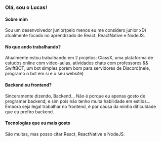### Olá, sou o Lucas!

#### Sobre mim
Sou um desenvolvedor junior(pelo menos eu me considero junior xD) atualmente focado no aprendizado de React, ReactNative e NodeJS.

#### No que ando trabalhando?
Atualmente estou trabalhando em 2 projetos: ClassX, uma plataforma de estudos online com video-aulas, atividades chats com professores && SwiftBOT, um bot simples porém bom para servidores de Discord(nele, programo o bot em si e o seu website)

#### Backend ou frontend?
Sinceramente dizendo, Backend... Não é porque eu apenas gosto de programar backend, e sim pois não tenho muita habilidade em estilos... Embora seja legal trabalhar no frontend, é  por causa da minha dificuldade que eu prefiro backend.

#### Tecnologias que eu mais gosto
São muitas, mas posso citar React, ReactNative e NodeJS.
